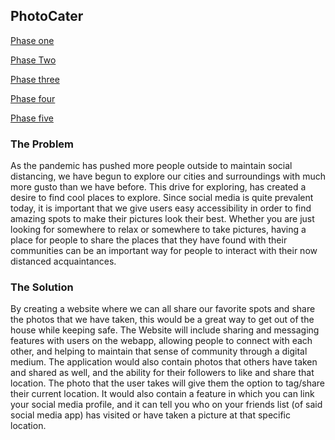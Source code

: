 ## PhotoCater 

[Phase one]()

<a href="/site/stage2/Stage Two.htm/">Phase Two </a>

[Phase three]()

[Phase four]()

[Phase five]()

### The Problem

As the pandemic has pushed more people outside to maintain social distancing, we have begun to explore our cities and surroundings with much more gusto than we have before. This drive for exploring, has created a desire to find cool places to explore. Since social media is quite prevalent today, it is important that we give users easy accessibility in order to find amazing spots to make their pictures look their best. Whether you are just looking for somewhere to relax or somewhere to take pictures, having a place for people to share the places that they have found with their communities can be an important way for people to interact with their now distanced acquaintances.

### The Solution

By creating a website where we can all share our favorite spots and share the photos that we have taken, this would be a great way to get out of the house while keeping safe. The Website will include sharing and messaging features with users on the webapp, allowing people to connect with each other, and helping to maintain that sense of community through a digital medium. The application would also contain photos that others have taken and shared as well, and the ability for their followers to like and share that location. The photo that the user takes will give them the option to tag/share their current location.  It would also contain a feature in which you can link your social media profile, and it can tell you who on your friends list (of said social media app) has visited or have taken a picture at that specific location.  

